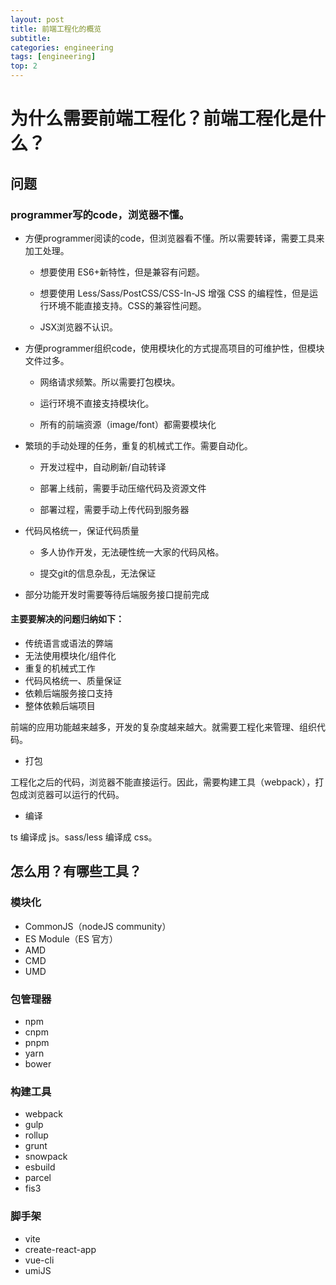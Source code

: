 ```yaml
---
layout: post
title: 前端工程化的概览
subtitle:
categories: engineering
tags: [engineering]
top: 2
---
```


# 为什么需要前端工程化？前端工程化是什么？

## 问题

### programmer写的code，浏览器不懂。

- 方便programmer阅读的code，但浏览器看不懂。所以需要转译，需要工具来加工处理。
  
  - 想要使用 ES6+新特性，但是兼容有问题。
  
  - 想要使用 Less/Sass/PostCSS/CSS-In-JS 增强 CSS 的编程性，但是运行环境不能直接支持。CSS的兼容性问题。
  
  - JSX浏览器不认识。

- 方便programmer组织code，使用模块化的方式提高项目的可维护性，但模块文件过多。
  
  - 网络请求频繁。所以需要打包模块。
  
  - 运行环境不直接支持模块化。
  
  - 所有的前端资源（image/font）都需要模块化

- 繁琐的手动处理的任务，重复的机械式工作。需要自动化。
  
  - 开发过程中，自动刷新/自动转译
  
  - 部署上线前，需要手动压缩代码及资源文件
  
  - 部署过程，需要手动上传代码到服务器

- 代码风格统一，保证代码质量
  
  - 多人协作开发，无法硬性统一大家的代码风格。
  
  - 提交git的信息杂乱，无法保证

- 部分功能开发时需要等待后端服务接口提前完成

 

#### 主要要解决的问题归纳如下：

- 传统语言或语法的弊端
- 无法使用模块化/组件化
- 重复的机械式工作
- 代码风格统一、质量保证
- 依赖后端服务接口支持
- 整体依赖后端项目

前端的应用功能越来越多，开发的复杂度越来越大。就需要工程化来管理、组织代码。

- 打包

工程化之后的代码，浏览器不能直接运行。因此，需要构建工具（webpack），打包成浏览器可以运行的代码。

- 编译

ts 编译成 js。sass/less 编译成 css。

## 怎么用？有哪些工具？

### 模块化

- CommonJS（nodeJS community）
- ES Module（ES 官方）
- AMD
- CMD
- UMD

### 包管理器

- npm
- cnpm
- pnpm
- yarn
- bower

### 构建工具

- webpack
- gulp
- rollup
- grunt
- snowpack
- esbuild
- parcel
- fis3

### 脚手架

- vite
- create-react-app
- vue-cli
- umiJS
